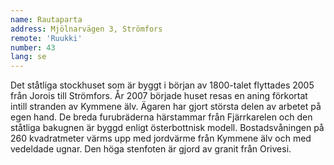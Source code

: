 ```yaml
---
name: Rautaparta
address: Mjölnarvägen 3, Strömfors
remote: 'Ruukki'
number: 43
lang: se
---
```

Det ståtliga stockhuset som är byggt i början av 1800-talet flyttades 2005 från Jorois till Strömfors. År 2007 började huset resas en aning förkortat intill stranden av Kymmene älv. Ägaren har gjort största delen av arbetet på egen hand. De breda furubräderna härstammar från Fjärrkarelen och den ståtliga bakugnen är byggd enligt österbottnisk modell. Bostadsvåningen på 260 kvadratmeter värms upp med jordvärme från Kymmene älv och med vedeldade ugnar. Den höga stenfoten är gjord av granit från Orivesi.